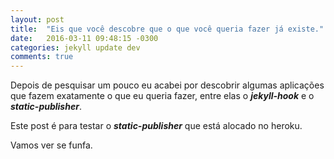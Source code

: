 ```yaml
---
layout: post
title:  "Eis que você descobre que o que você queria fazer já existe."
date:   2016-03-11 09:48:15 -0300
categories: jekyll update dev
comments: true
---
```

Depois de pesquisar um pouco eu acabei por descobrir algumas aplicações que fazem exatamente o que eu queria fazer, entre elas o ***jekyll-hook*** e o ***static-publisher***.

Este post é para testar o ***static-publisher*** que está alocado no heroku.

Vamos ver se funfa.